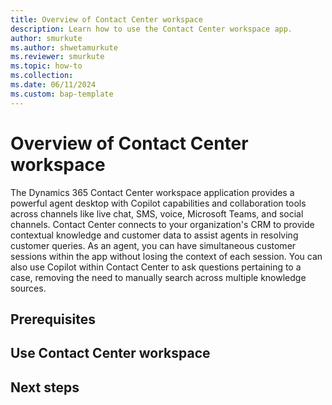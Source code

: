 ```yaml
---
title: Overview of Contact Center workspace
description: Learn how to use the Contact Center workspace app.
author: smurkute
ms.author: shwetamurkute
ms.reviewer: smurkute
ms.topic: how-to
ms.collection: 
ms.date: 06/11/2024
ms.custom: bap-template
---
```


# Overview of Contact Center workspace

The Dynamics 365 Contact Center workspace application provides a powerful agent desktop with Copilot capabilities and collaboration tools across channels like live chat, SMS, voice, Microsoft Teams, and social channels. Contact Center connects to your organization's CRM to provide contextual knowledge and customer data to assist agents in resolving customer queries. As an agent, you can have simultaneous customer sessions within the app without losing the context of each session. You can also use Copilot within Contact Center to ask questions pertaining to a case, removing the need to manually search across multiple knowledge sources.

## Prerequisites

## Use Contact Center workspace



## Next steps


